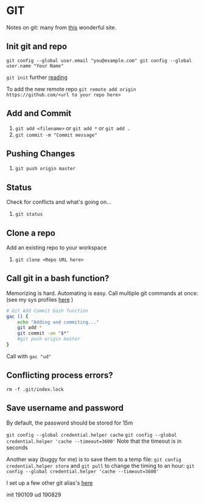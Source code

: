 GIT
=======

Notes on git: many from [this](http://rogerdudler.github.io/git-guide/) wonderful site. 



Init git and repo
---------
`git config --global user.email "you@example.com"
 git config --global user.name "Your Name"`

`git init`
further [reading](https://help.github.com/en/articles/adding-an-existing-project-to-github-using-the-command-line)


To add the new remote repo
`git remote add origin https://github.com/<url to your repo here>`



Add and Commit
---------
1. `git add <filename>` or `git add *` or `git add .`
2. `git commit -m "Commit message"`



Pushing Changes
---------
1. `git push origin master`



Status
---------
Check for conflicts and what's going on... 
1. `git status`



Clone a repo
---------
Add an existing repo to your workspace
1. `git clone <Repo URL here>`



Call git in a bash function? 
---------
Memorizing is hard. Automating is easy. Call multiple git commands at once:
(see my sys profiles [here](https://github.com/kwcooper/sysConfig) )

```bash
# Git Add Commit bash function
gac () { 
	echo "Adding and commiting..."
    git add * 
    git commit -am "$*"
    #git push origin master
}
```

Call with `gac "ud"`  



Conflicting process errors?
---------
`rm -f .git/index.lock`



Save username and password 
---------
By default, the password should be stored for 15m

`git config --global credential.helper cache`
`git config --global credential.helper 'cache --timeout=3600'`
Note that the timeout is in seconds

Another way (buggy for me) is to save them to a temp file:
`git config credential.helper store` and `git pull`
to change the timing to an hour:
`git config --global credential.helper 'cache --timeout=3600'`

I set up a few other git alias's [here](github.com)



init 190109
ud   190829